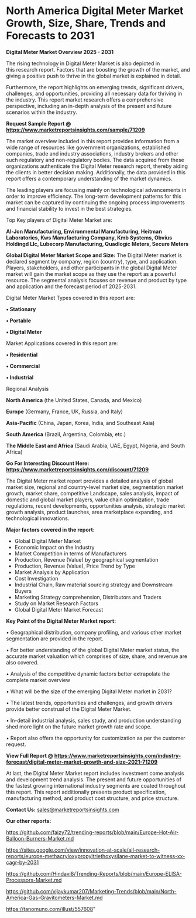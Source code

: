 # North America Digital Meter Market Growth, Size, Share, Trends and Forecasts to 2031

<Strong> Digital Meter Market Overview 2025 - 2031</strong>

The rising technology in Digital Meter Market is also depicted in this research report. Factors that are boosting the growth of the market, and giving a positive push to thrive in the global market is explained in detail.

Furthermore, the report highlights on emerging trends, significant drivers, challenges, and opportunities, providing all necessary data for thriving in the industry. This report market research offers a comprehensive perspective, including an in-depth analysis of the present and future scenarios within the industry.

<strong>Request Sample Report @ <a href=https://www.marketreportsinsights.com/sample/71209>https://www.marketreportsinsights.com/sample/71209</a></strong>

The market overview included in this report provides information from a wide range of resources like government organizations, established companies, trade and industry associations, industry brokers and other such regulatory and non-regulatory bodies. The data acquired from these organizations authenticate the Digital Meter research report, thereby aiding the clients in better decision making. Additionally, the data provided in this report offers a contemporary understanding of the market dynamics.

The leading players are focusing mainly on technological advancements in order to improve efficiency. The long-term development patterns for this market can be captured by continuing the ongoing process improvements and financial stability to invest in the best strategies.

Top Key players of Digital Meter Market are:

<strong>Al-Jon Manufacturing, Environmental Manufacturing, Heitman Laboratories, Kws Manufacturing Company, Kmb Systems, Obvius Holdingd Llc, Lubecorp Manufacturing, Quadlogic Meters, Secure Meters</strong>

<strong><b>Global Digital Meter Market Scope and Size:</b></strong>
The Digital Meter market is declared segment by company, region (country), type, and application. Players, stakeholders, and other participants in the global Digital Meter market will gain the market scope as they use the report as a powerful resource. The segmental analysis focuses on revenue and product by type and application and the forecast period of 2025-2031.

Digital Meter Market Types covered in this report are:

<strong>• Stationary

• Portable

• Digital Meter</strong>

Market Applications covered in this report are:

<strong>• Residential

• Commercial

• Industrial</strong> 

Regional Analysis

<strong>North America</strong> (the United States, Canada, and Mexico)

<strong>Europe</strong> (Germany, France, UK, Russia, and Italy)

<strong>Asia-Pacific</strong> (China, Japan, Korea, India, and Southeast Asia)

<strong>South America</strong> (Brazil, Argentina, Colombia, etc.)

<strong>The Middle East and Africa</strong> (Saudi Arabia, UAE, Egypt, Nigeria, and South Africa)

<strong>Go For Interesting Discount Here: <a href=https://www.marketreportsinsights.com/discount/71209>https://www.marketreportsinsights.com/discount/71209</a></strong>

The Digital Meter market report provides a detailed analysis of global market size, regional and country-level market size, segmentation market growth, market share, competitive Landscape, sales analysis, impact of domestic and global market players, value chain optimization, trade regulations, recent developments, opportunities analysis, strategic market growth analysis, product launches, area marketplace expanding, and technological innovations.

<strong><b>Major factors covered in the report:</b></strong>
<ul>
  <li>Global Digital Meter Market </li>
  <li>Economic Impact on the Industry</li>
  <li>Market Competition in terms of Manufacturers</li>
  <li>Production, Revenue (Value) by geographical segmentation</li>
  <li>Production, Revenue (Value), Price Trend by Type</li>
  <li>Market Analysis by Application</li>
  <li>Cost Investigation</li>
  <li>Industrial Chain, Raw material sourcing strategy and Downstream Buyers</li>
  <li>Marketing Strategy comprehension, Distributors and Traders</li>
  <li>Study on Market Research Factors</li>
  <li>Global Digital Meter Market Forecast</li>
</ul>

<strong><b>Key Point of the Digital Meter Market report:</b></strong>

• Geographical distribution, company profiling, and various other market segmentation are provided in the report.

• For better understanding of the global Digital Meter market status, the accurate market valuation which comprises of size, share, and revenue are also covered.

• Analysis of the competitive dynamic factors better extrapolate the complete market overview

• What will be the size of the emerging Digital Meter market in 2031?

• The latest trends, opportunities and challenges, and growth drivers provide better construal of the Digital Meter Market.

• In-detail industrial analysis, sales study, and production understanding shed more light on the future market growth rate and scope.

• Report also offers the opportunity for customization as per the customer request.

<strong><b>View Full Report @ <a href=https://www.marketreportsinsights.com/industry-forecast/digital-meter-market-growth-and-size-2021-71209>https://www.marketreportsinsights.com/industry-forecast/digital-meter-market-growth-and-size-2021-71209</a></b></strong>


At last, the Digital Meter Market report includes investment come analysis and development trend analysis. The present and future opportunities of the fastest growing international industry segments are coated throughout this report. This report additionally presents product specification, manufacturing method, and product cost structure, and price structure.

<strong>Contact Us:</strong>
sales@marketreportsinsights.com

<strong>Our other reports:</strong>

<a href=https://github.com/faizy72/trending-reports/blob/main/Europe-Hot-Air-Balloon-Burners-Market.md>https://github.com/faizy72/trending-reports/blob/main/Europe-Hot-Air-Balloon-Burners-Market.md</a>

<a href=https://sites.google.com/view/innovation-at-scale/all-research-reports/europe-methacryloxypropyltriethoxysilane-market-to-witness-xx-cagr-by-2031>https://sites.google.com/view/innovation-at-scale/all-research-reports/europe-methacryloxypropyltriethoxysilane-market-to-witness-xx-cagr-by-2031</a>

<a href=https://github.com/Hindavi8/Trending-Reports/blob/main/Europe-ELISA-Processors-Market.md>https://github.com/Hindavi8/Trending-Reports/blob/main/Europe-ELISA-Processors-Market.md</a>

<a href=https://github.com/vijaykumar207/Marketing-Trends/blob/main/North-America-Gas-Gravitometers-Market.md>https://github.com/vijaykumar207/Marketing-Trends/blob/main/North-America-Gas-Gravitometers-Market.md</a>

<a href=https://tanomuno.com/illust/557608>https://tanomuno.com/illust/557608</a>"
